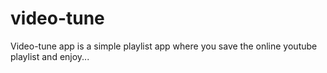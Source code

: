 # video-tune
Video-tune app is a simple playlist app where you save the online youtube playlist and enjoy...
